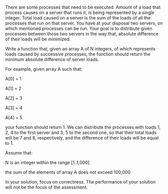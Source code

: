 There are some processes that need to be executed. Amount of a load that process causes on a server that runs it, is being represented by a single integer. Total load caused on a server is the sum of the loads of all the processes that run on that server. You have at your disposal two servers, on which mentioned processes can be run. Your goal is to distribute given processes between those two servers in the way that, absolute difference of their loads will be minimized.


Write a function that, given an array A of N integers, of which represents loads caused by successive processes, the function should return the minimum absolute difference of server loads.



For example, given array A such that:

  A[0] = 1

  A[1] = 2

  A[2] = 3

  A[3] = 4

  A[4] = 5



your function should return 1. We can distribute the processes with loads 1, 2, 4 to the first server and 3, 5 to the second one, so that their total loads will be 7 and 8, respectively, and the difference of their loads will be equal to 1.



Assume that:

N is an integer within the range [1..1,000]

the sum of the elements of array A does not exceed 100,000


In your solution, focus on correctness. The performance of your solution will not be the focus of the assessment.

